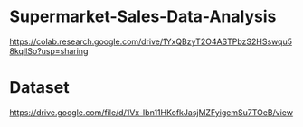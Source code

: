 # Supermarket-Sales-Data-Analysis
https://colab.research.google.com/drive/1YxQBzyT2O4ASTPbzS2HSswqu58kqlISo?usp=sharing
# Dataset
https://drive.google.com/file/d/1Vx-Ibn11HKofkJasjMZFyigemSu7TOeB/view
